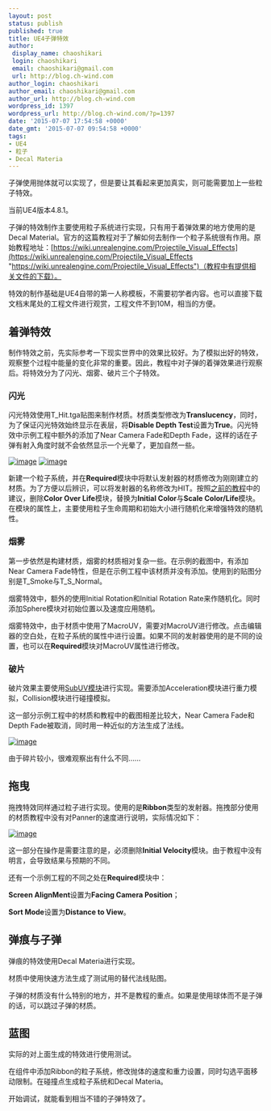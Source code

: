 ```yaml
---
layout: post
status: publish
published: true
title: UE4子弹特效
author:
 display_name: chaoshikari
 login: chaoshikari
 email: chaoshikari@gmail.com
 url: http://blog.ch-wind.com
author_login: chaoshikari
author_email: chaoshikari@gmail.com
author_url: http://blog.ch-wind.com
wordpress_id: 1397
wordpress_url: http://blog.ch-wind.com/?p=1397
date: '2015-07-07 17:54:58 +0000'
date_gmt: '2015-07-07 09:54:58 +0000'
tags:
- UE4
- 粒子
- Decal Materia
---
```

子弹使用抛体就可以实现了，但是要让其看起来更加真实，则可能需要加上一些粒子特效。


当前UE4版本4.8.1。


子弹的特效制作主要使用粒子系统进行实现，只有用于着弹效果的地方使用的是Decal Material。官方的这篇教程对于了解如何去制作一个粒子系统很有作用。原始教程地址：[https://wiki.unrealengine.com/Projectile_Visual_Effects](https://wiki.unrealengine.com/Projectile_Visual_Effects "https://wiki.unrealengine.com/Projectile_Visual_Effects")（教程中有提供相关文件的下载）。


特效的制作基础是UE4自带的第一人称模板，不需要初学者内容。也可以直接下载文档末尾处的工程文件进行观赏，工程文件不到10M，相当的方便。


## 着弹特效


制作特效之前，先实际参考一下现实世界中的效果比较好。为了模拟出好的特效，观察整个过程中能量的变化非常的重要。因此，教程中对子弹的着弹效果进行观察后。将特效分为了闪光、烟雾、破片三个子特效。


### 闪光


闪光特效使用T_Hit.tga贴图来制作材质。材质类型修改为**Translucency**，同时，为了保证闪光特效始终显示在表层，将**Disable Depth Test**设置为**True**。闪光特效中示例工程中额外的添加了Near Camera Fade和Depth Fade，这样的话在子弹有射入角度时就不会依然显示一个光晕了，更加自然一些。


[![image](https://blog.ch-wind.com/wp-content/uploads/2015/07/image_thumb14.png "image")](https://blog.ch-wind.com/wp-content/uploads/2015/07/image14.png) [![image](https://blog.ch-wind.com/wp-content/uploads/2015/07/image_thumb15.png "image")](https://blog.ch-wind.com/wp-content/uploads/2015/07/image15.png)


新建一个粒子系统，并在**Required**模块中将默认发射器的材质修改为刚刚建立的材质。为了方便以后辨识，可以将发射器的名称修改为HIT。按照[之前的教程](https://blog.ch-wind.com/ue4-particle-official-tutorial-summary/)中的建议，删除**Color Over Life**模块，替换为**Initial Color**与**Scale Color/Life**模块。在模块的属性上，主要使用粒子生命周期和初始大小进行随机化来增强特效的随机性。


### 烟雾


第一步依然是构建材质，烟雾的材质相对复杂一些。在示例的截图中，有添加Near Camera Fade特性，但是在示例工程中该材质并没有添加。使用到的贴图分别是T_Smoke与T_S_Normal。


烟雾特效中，额外的使用Initial Rotation和Initial Rotation Rate来作随机化。同时添加Sphere模块对初始位置以及速度应用随机。


烟雾特效中，由于材质中使用了MacroUV，需要对MacroUV进行修改。点击编辑器的空白处，在粒子系统的属性中进行设置。如果不同的发射器使用的是不同的设置，也可以在**Required**模块对MacroUV属性进行修改。


### 破片


破片效果主要使用[SubUV模块](https://blog.ch-wind.com/ue4-particles-subuv-module/)进行实现。需要添加Acceleration模块进行重力模拟，Collision模块进行碰撞模拟。


这一部分示例工程中的材质和教程中的截图相差比较大，Near Camera Fade和Depth Fade被取消，同时用一种近似的方法生成了法线。


[![image](https://blog.ch-wind.com/wp-content/uploads/2015/07/image_thumb16.png "image")](https://blog.ch-wind.com/wp-content/uploads/2015/07/image16.png)


由于碎片较小，很难观察出有什么不同……


## 拖曳


拖拽特效同样通过粒子进行实现。使用的是**Ribbon**类型的发射器。拖拽部分使用的材质教程中没有对Panner的速度进行说明，实际情况如下：


[![image](https://blog.ch-wind.com/wp-content/uploads/2015/07/image_thumb17.png "image")](https://blog.ch-wind.com/wp-content/uploads/2015/07/image17.png)


这一部分在操作是需要注意的是，必须删除**Initial Velocity**模块。由于教程中没有明言，会导致结果与预期的不同。


还有一个示例工程的不同之处在**Required**模块中：


**Screen AlignMent**设置为**Facing Camera Position**；


**Sort Mode**设置为**Distance to View**。


## 弹痕与子弹


弹痕的特效使用Decal Materia进行实现。


材质中使用快速方法生成了测试用的替代法线贴图。


子弹的材质没有什么特别的地方，并不是教程的重点。如果是使用球体而不是子弹的话，可以跳过子弹的材质。


## 蓝图


实际的对上面生成的特效进行使用测试。


在组件中添加Ribbon的粒子系统，修改抛体的速度和重力设置，同时勾选平面移动限制。在碰撞点生成粒子系统和Decal Materia。


开始调试，就能看到相当不错的子弹特效了。


